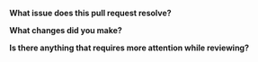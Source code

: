 <!--
Thank you for submitting a pull request to Ajv.

Before continuing, please read the guidelines:
https://github.com/ajv-validator/ajv/blob/master/CONTRIBUTING.md#pull-requests

If the pull request contains code please make sure there is an issue that we agreed to resolve (if it is a documentation improvement there is no need for an issue).

Please answer the questions below.
-->

**What issue does this pull request resolve?**


**What changes did you make?**


**Is there anything that requires more attention while reviewing?**

